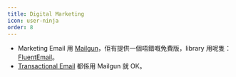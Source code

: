 ```yaml
---
title: Digital Marketing
icon: user-ninja
order: 8
---
```



* Marketing Email 用 [Mailgun](https://www.mailgun.com/pricing/)，佢有提供一個唔錯嘅免費版，library 用呢隻：[FluentEmail](https://github.com/lukencode/FluentEmail)。
* [Transactional Email](https://blog.hubspot.com/customers/difference-between-transactional-and-marketing-email) 都係用 Mailgun 就 OK。